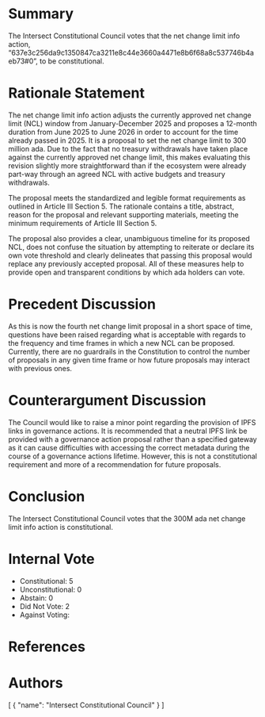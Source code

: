 
# Summary

The Intersect Constitutional Council votes that the net change limit info action, “637e3c256da9c1350847ca3211e8c44e3660a4471e8b6f68a8c537746b4aeb73#0”, to be constitutional.

# Rationale Statement

The net change limit info action adjusts the currently approved net change limit (NCL) window from January-December 2025 and proposes a 12-month duration from June 2025 to June 2026 in order to account for the time already passed in 2025. It is a proposal to set the net change limit to 300 million ada. Due to the fact that no treasury withdrawals have taken place against the currently approved net change limit, this makes evaluating this revision slightly more straightforward than if the ecosystem were already part-way through an agreed NCL with active budgets and treasury withdrawals. 

The proposal meets the standardized and legible format requirements as outlined in Article III Section 5. The rationale contains a title, abstract, reason for the proposal and relevant supporting materials, meeting the minimum requirements of Article III Section 5.

The proposal also provides a clear, unambiguous timeline for its proposed NCL, does not confuse the situation by attempting to reiterate or declare its own vote threshold and clearly delineates that passing this proposal would replace any previously accepted proposal. All of these measures help to provide open and transparent conditions by which ada holders can vote.

# Precedent Discussion

As this is now the fourth net change limit proposal in a short space of time, questions have been raised regarding what is acceptable with regards to the frequency and time frames in which a new NCL can be proposed. Currently, there are no guardrails in the Constitution to control the number of proposals in any given time frame or how future proposals may interact with previous ones.

# Counterargument Discussion

The Council would like to raise a minor point regarding the provision of IPFS links in governance actions. It is recommended that a neutral IPFS link be provided with a governance action proposal rather than a specified gateway as it can cause difficulties with accessing the correct metadata during the course of a governance actions lifetime. However, this is not a constitutional requirement and more of a recommendation for future proposals.

# Conclusion

The Intersect Constitutional Council votes that the 300M ada net change limit info action is constitutional.

# Internal Vote

- Constitutional: 5
- Unconstitutional: 0
- Abstain: 0
- Did Not Vote: 2
- Against Voting: 

# References



# Authors

[
  {
    "name": "Intersect Constitutional Council"
  }
]

